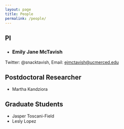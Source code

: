 ```yaml
---
layout: page
title: People
permalink: /people/
---
```

## PI

* ### Emily Jane McTavish
Twitter: @snacktavish, Email: <ejmctavish@ucmerced.edu>


## Postdoctoral Researcher

* Martha Kandziora


## Graduate Students

* Jasper Toscani-Field
* Lesly Lopez
